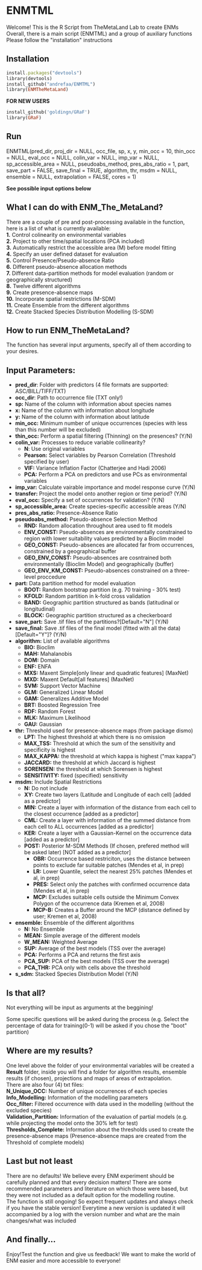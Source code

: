   # ENMTML

Welcome! This is the R Script from TheMetaLand Lab to create ENMs  
Overall, there is a main script (ENMTML) and a group of auxiliary functions  
Please follow the "installation" instructions

## Installation
```ruby
install.packages("devtools")  
library(devtools)  
install_github("andrefaa/ENMTML")  
library(ENMTheMetaLand)  
```

**FOR NEW USERS**  
```ruby
install_github('goldingn/GRaF')  
library(GRaF)
```

## Run
ENMTML(pred_dir, proj_dir = NULL, occ_file, sp, x, y, min_occ = 10,
  thin_occ = NULL, eval_occ = NULL, colin_var = NULL,
  imp_var = NULL, sp_accessible_area = NULL, pseudoabs_method,
  pres_abs_ratio = 1, part, save_part = FALSE, save_final = TRUE,
  algorithm, thr, msdm = NULL, ensemble = NULL,
  extrapolation = FALSE, cores = 1)

**See possible input options below**

## What I can do with ENM_The_MetaLand?  
There are a couple of pre and post-processing available in the function, here is a list of what is currently available:  
**1.** Control colinearity on environmental variables  
**2.** Project to other time/spatial locations (PCA included)  
**3.** Automatically restrict the accessible area (M) before model fitting   
**4.** Specify an user defined dataset for evaluation    
**5.** Control Presence/Pseudo-absence Ratio    
**6.** Different pseudo-absence allocation methods    
**7.** Different data-partition methods for model evaluation (random or geographically structured)  
**8.** Twelve different algorithms    
**9.** Create presence-absence maps   
**10.** Incorporate spatial restrictions (M-SDM)     
**11.** Create Ensemble from the different algorithms  
**12.** Create Stacked Species Distribution Modelling (S-SDM)


## How to run ENM_TheMetaLand?  
The function has several input arguments, specify all of them according to your desires.  

## Input Parameters:  
* **pred_dir**: Folder with predictors (4 file formats are supported: ASC/BILL/TIFF/TXT)  
* **occ_dir**: Path to occurrence file (TXT only!)  
* **sp:** Name of the column with information about species names  
* **x:** Name of the column with information about longitude  
* **y:** Name of the column with information about latitude  
* **min_occ:** Minimum number of unique occurrences (species with less than this number will be excluded)  
* **thin_occ:** Perform a spatial filtering (Thinning) on the presences? (Y/N)
* **colin_var:** Processes to reduce variable collinearity?  
  + **N**: Use original variables  
  + **Pearson:** Select variables by Pearson Correlation (Threshold specified by user)  
  + **VIF:** Variance Inflation Factor (Chatterjee and Hadi 2006)  
  + **PCA:** Perform a PCA on predictors and use PCs as environmental variables  
* **imp_var:** Calculate vairable importance and model response curve (Y/N)  
* **transfer:** Project the model onto another region or time period? (Y/N)  
* **eval_occ:** Specify a set of occurrences for validation? (Y/N)  
* **sp_accessible_area:** Create species-specific accessible areas (Y/N)  
* **pres_abs_ratio:** Presence-Absence Ratio  
* **pseudoabs_method:** Pseudo-absence Selection Method  
  + **RND:** Random allocation throughout area used to fit models  
  + **ENV_CONST:** Pseudo-absences are environmentally constrained to region with lower suitability values predicted by a Bioclim model  
  + **GEO_CONST:** Pseudo-absences are allocated far from occurrences, constrained by a geographical buffer  
  + **GEO_ENV_CONST:** Pseudo-absences are cosntrained both environmentally (Bioclim Model) and geographically (buffer)  
  + **GEO_ENV_KM_CONST:** Pseudo-absences constrained on a three-level proccedure  
* **part:** Data partition method for model evaluation  
  + **BOOT:** Random bootstrap partition (e.g. 70 training - 30% test)  
  + **KFOLD:** Random partition in k-fold cross validation  
  + **BAND:** Geographic partition structured as bands (latitudinal or longitudinal)  
  + **BLOCK:** Geographic partition structured as a checkerboard  
* **save_part:** Save .tif files of the partitions?[Default="N"] (Y/N)
* **save_final:** Save .tif files of the final model (fitted with all the data)[Default="Y"]? (Y/N)
* **algorithm:** List of available algorithms  
  + **BIO:** Bioclim  
  + **MAH:** Mahalanobis  
  + **DOM:** Domain  
  + **ENF:** ENFA  
  + **MXS:** Maxent Simple[only linear and quadratic features] (MaxNet)  
  + **MXD:** Maxent Default[all features] (MaxNet)  
  + **SVM:** Support Vector Machine  
  + **GLM:** Generalized Linear Model  
  + **GAM:** Generalizes Additive Model 
  + **BRT:** Boosted Regression Tree
  + **RDF:** Random Forest  
  + **MLK:** Maximum Likelihood  
  + **GAU:** Gaussian   
* **thr:** Threshold used for presence-absence maps (from package dismo)  
  + **LPT:** The highest threshold at which there is no omission  
  + **MAX_TSS:** Threshold at which the sum of the sensitivity and specificity is highest
  + **MAX_KAPPA:** the threshold at which kappa is highest ("max kappa")
  + **JACCARD:** the threshold at which Jaccard is highest  
  + **SORENSEN:** the threshold at which Sorensen is highest  
  + **SENSITIVITY:** fixed (specified) sensitivity 
* **msdm:** Include Spatial Restrictions  
  + **N:** Do not include  
  + **XY:** Create two layers (Latitude and Longitude of each cell) [added as a predictor]  
  + **MIN:** Create a layer with information of the distance from each cell to the closest occurrence [added as a predictor]  
  + **CML:** Create a layer with information of the summed distance from each cell to ALL occurrences [added as a predictor]  
  + **KER:** Create a layer with a Gaussian-Kernel on the occurrence data [added as a predictor]  
  + **POST:** Posterior M-SDM Methods (If chosen, prefered method will be asked later) [NOT added as a predictor]  
    + **OBR:** Occurrence based restriciton, uses the distance between points to exclude far suitable patches (Mendes et al, in prep)  
    + **LR:** Lower Quantile, select the nearest 25% patches (Mendes et al, in prep)  
    + **PRES:** Select only the patches with confirmed occurrence data (Mendes et al, in prep)  
    + **MCP:** Excludes suitable cells outside the Minimum Convex Polygon of the occurrence data (Kremen et al, 2008)  
    + **MCP-B:** Creates a Buffer around the MCP (distance defined by user; Kremen et al, 2008)  
* **ensemble:** Ensemble of the different algorithms  
  + **N:** No Ensemble  
  + **MEAN:** Simple average of the different models  
  + **W_MEAN:** Weighted Average  
  + **SUP:** Average of the best models (TSS over the average)  
  + **PCA:** Performs a PCA and returns the first axis  
  + **PCA_SUP:** PCA of the best models (TSS over the average)  
  + **PCA_THR:** PCA only with cells above the threshold  
* **s_sdm:** Stacked Species Distribution Model (Y/N)
      
## Is that all?  
Not everything will be input as arguments at the beggining!  

Some specific questions will be asked during the process (e.g. Select the percentage of data for training(0-1) will be asked if you chose the "boot" partition)  

## Where are my results?  
One level above the folder of your environmental variables will be created a **Result** folder, inside you will find a folder for algorithm results, ensemble results (if chosen), projections and maps of areas of extrapolation.  
There are also four (4) txt files:     
 **N_Unique_OCC:** Number of unique occurrences of each species    
 **Info_Modelling:** Information of the modelling parameters       
 **Occ_filter:** Filtered occurrence with data used in the modelling (without the excluded species)        
 **Validation_Partition:** Information of the evaluation of partial models (e.g. while projecting the model onto the 30% left for test)       
 **Thresholds_Complete:** Information about the thresholds used to create the presence-absence maps (Presence-absence maps are created from the Threshold of complete models)    

## Last but not least  
There are no defaults! We believe every ENM experiment should be carefully planned and that every decision matters! There are some recommended parameters and literature on which those were based, but they were not included as a default option for the modelling routine.  
The function is still ongoing! So expect frequent updates and always check if you have the stable version!
Everytime a new version is updated it will accompanied by a log with the version number and what are the main changes/what was included

## And finally...  
Enjoy!Test the function and give us feedback! We want to make the world of ENM easier and more accessible to everyone!
